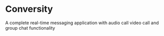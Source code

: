 # Conversity
A complete real-time messaging application with audio call video call and group chat functionality
